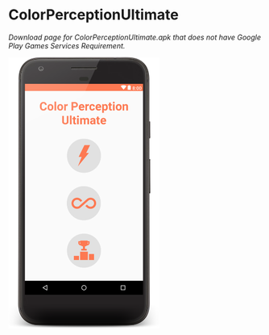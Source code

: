 ColorPerceptionUltimate
=======================
*Download page for ColorPerceptionUltimate.apk that does not have Google Play Games Services Requirement.*

<img src="screenshots/screenshot_0.png" width="300" align="left">
